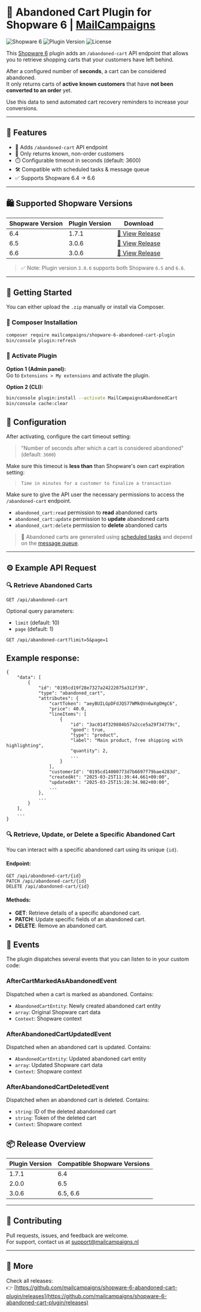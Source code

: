 # 🛒 Abandoned Cart Plugin for Shopware 6 | [MailCampaigns](https://www.mailcampaigns.nl)


![Shopware 6](https://img.shields.io/badge/Shopware-6.x-blue?logo=shopware)
![Plugin Version](https://img.shields.io/github/v/release/mailcampaigns/shopware-6-abandoned-cart-plugin)
![License](https://img.shields.io/github/license/mailcampaigns/shopware-6-abandoned-cart-plugin)

This [Shopware 6](https://www.shopware.com/en/products/shopware-6/) plugin adds an `/abandoned-cart` API endpoint that allows you to retrieve shopping carts that your customers have left behind.

After a configured number of **seconds**, a cart can be considered abandoned.  
It only returns carts of **active known customers** that have **not been converted to an order** yet.

Use this data to send automated cart recovery reminders to increase your conversions.

---

## 🎯 Features

- 🔗 Adds `/abandoned-cart` API endpoint
- 👤 Only returns known, non-order customers
- ⏱️ Configurable timeout in seconds (default: 3600)
- 🛠️ Compatible with scheduled tasks & message queue
- ✅ Supports Shopware 6.4 → 6.6

---

## 🛍️ Supported Shopware Versions

| Shopware Version | Plugin Version | Download |
|------------------|----------------|----------|
| 6.4              | 1.7.1          | [🔗 View Release](https://github.com/mailcampaigns/shopware-6-abandoned-cart-plugin/releases/tag/1.7.1) |
| 6.5              | 3.0.6          | [🔗 View Release](https://github.com/mailcampaigns/shopware-6-abandoned-cart-plugin/releases/tag/3.0.6) |
| 6.6              | 3.0.6          | [🔗 View Release](https://github.com/mailcampaigns/shopware-6-abandoned-cart-plugin/releases/tag/3.0.6) |

> ✅ Note: Plugin version `3.0.6` supports both Shopware `6.5` and `6.6`.

---

## 🚀 Getting Started

You can either upload the `.zip` manually or install via Composer.

### 🔌 Composer Installation

```bash
composer require mailcampaigns/shopware-6-abandoned-cart-plugin
bin/console plugin:refresh
```

### 🔄 Activate Plugin

**Option 1 (Admin panel):**  
Go to `Extensions > My extensions` and activate the plugin.

**Option 2 (CLI):**
```bash
bin/console plugin:install --activate MailCampaignsAbandonedCart
bin/console cache:clear
```

## 🔧 Configuration

After activating, configure the cart timeout setting:  
> "Number of seconds after which a cart is considered abandoned" (default: `3600`)

Make sure this timeout is **less than** than Shopware's own cart expiration setting:  
> `Time in minutes for a customer to finalize a transaction`

Make sure to give the API user the necessary permissions to access the `/abandoned-cart` endpoint.
- `abandoned_cart:read` permission to **read** abandoned carts
- `abandoned_cart:update` permission to **update** abandoned carts
- `abandoned_cart:delete` permission to **delete** abandoned carts

> 🧠 Abandoned carts are generated using [scheduled tasks] and depend on the [message queue].

[scheduled tasks]: https://developer.shopware.com/docs/guides/plugins/plugins/plugin-fundamentals/add-scheduled-task#executing-the-scheduled-task  
[message queue]: https://developer.shopware.com/docs/guides/hosting/infrastructure/message-queue

---

## ⚙️ Example API Request
### 🔍 Retrieve Abandoned Carts
```http
GET /api/abandoned-cart
```
Optional query parameters:
- `limit` (default: 10)
- `page` (default: 1)

```http
GET /api/abandoned-cart?limit=5&page=1
```

## Example response:
```
{
    "data": [
        {
            "id": "0195cd19f28e7327a24222075a312f39",
            "type": "abandoned_cart",
            "attributes": {
                "cartToken": "aeyBUILGpDFdJQS77WMkQVn6wXgOHgC6",
                "price": 40.0,
                "lineItems": [
                    {
                        "id": "3ac014f329884b57a2cce5a29f34779c",
                        "good": true,
                        "type": "product",
                        "label": "Main product, free shipping with highlighting",
                        "quantity": 2,
                        ...
                    }
                ],
                "customerId": "0195cd14000773d7b6697f79bae4283d",
                "createdAt": "2025-03-25T11:39:44.661+00:00",
                "updatedAt": "2025-03-25T15:28:34.982+00:00",
                ...
            },
            ...
        }
    ],
    ...
}
```
### 🔍 Retrieve, Update, or Delete a Specific Abandoned Cart

You can interact with a specific abandoned cart using its unique `{id}`.

#### Endpoint:
```http
GET /api/abandoned-cart/{id}
PATCH /api/abandoned-cart/{id}
DELETE /api/abandoned-cart/{id}
```

#### Methods:
- **GET**: Retrieve details of a specific abandoned cart.
- **PATCH**: Update specific fields of an abandoned cart.
- **DELETE**: Remove an abandoned cart.

## 📡 Events

The plugin dispatches several events that you can listen to in your custom code:

### AfterCartMarkedAsAbandonedEvent
Dispatched when a cart is marked as abandoned. Contains:
- `AbandonedCartEntity`: Newly created abandoned cart entity
- `array`: Original Shopware cart data
- `Context`: Shopware context

### AfterAbandonedCartUpdatedEvent
Dispatched when an abandoned cart is updated. Contains:
- `AbandonedCartEntity`: Updated abandoned cart entity
- `array`: Updated Shopware cart data
- `Context`: Shopware context

### AfterAbandonedCartDeletedEvent
Dispatched when an abandoned cart is deleted. Contains:
- `string`: ID of the deleted abandoned cart
- `string`: Token of the deleted cart
- `Context`: Shopware context

## 📦 Release Overview

| Plugin Version | Compatible Shopware Versions |
|----------------|-------------------------------|
| 1.7.1          | 6.4                           |
| 2.0.0          | 6.5                           |
| 3.0.6          | 6.5, 6.6                      |

---

## 🤝 Contributing

Pull requests, issues, and feedback are welcome.  
For support, contact us at [support@mailcampaigns.nl](mailto:support@mailcampaigns.nl)

---

## 🔗 More

Check all releases:  
👉 [https://github.com/mailcampaigns/shopware-6-abandoned-cart-plugin/releases](https://github.com/mailcampaigns/shopware-6-abandoned-cart-plugin/releases)

